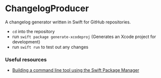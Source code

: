 # ChangelogProducer
A changelog generator written in Swift for GitHub repositories.


- `cd` into the repository
- run `swift package generate-xcodeproj` (Generates an Xcode project for development)
- run `swift run` to test out any changes

### Useful resources
- [Building a command line tool using the Swift Package Manager](https://www.swiftbysundell.com/articles/building-a-command-line-tool-using-the-swift-package-manager/)